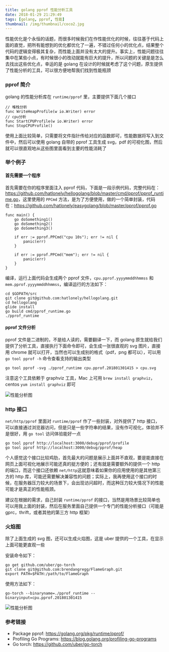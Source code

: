 ```yaml
---
title: golang pprof 性能分析工具
date: 2018-01-29 21:29:49
tags: [golang, pprof, 性能]
thumbnail: /img/thumbnail/coco2.jpg
---
```


性能优化是个永恒的话题，而很多时候我们在作性能优化的时候，往往基于代码上面的直觉，把所有能想到的优化都优化了一遍，不错过任何小的优化点，结果整个代码的逻辑变得极其复杂，而性能上面并没有太大的提升。事实上，性能问题往往集中在某些小点，有时候很小的改动就能有巨大的提升，所以问题的关键是是怎么去找出这些优化点，幸运的是 golang 在设计的时候就考虑了这个问题，原生提供了性能分析的工具，可以很方便地帮我们找到性能瓶颈

### pprof 简介

golang 的性能分析库在 `runtime/pprof` 里，主要提供下面几个接口

```golang
// 堆栈分析
func WriteHeapProfile(w io.Writer) error
// cpu分析
func StartCPUProfile(w io.Writer) error
func StopCPUProfile()
```

使用上面比较简单，只需要将文件指针传给对应的函数即可，性能数据将写入到文件中，然后可以使用 golang 自带的 pprof 工具生成 svg，pdf 的可视化图，然后就可以很直观地从这些图里面看到主要的性能消耗了

### 举个例子

#### 首先需要一个程序

首先需要在你的程序里面注入 pprof 代码，下面是一段示例代码，完整代码在：<https://github.com/hatlonely/hellogolang/blob/master/cmd/pprof/pprof_runtime.go>，这里使用的 `PPCmd` 方法，是为了方便使用，做的一个简单封装，代码在：<https://github.com/hatlonely/easygolang/blob/master/pprof/pprof.go>

```golang
func main() {
    go doSomething1()
    go doSomething2()
    go doSomething3()

    if err := pprof.PPCmd("cpu 10s"); err != nil {
        panic(err)
    }

    if err := pprof.PPCmd("mem"); err != nil {
        panic(err)
    }
}
```

编译，运行上面代码会生成两个 pprof 文件，`cpu.pprof.yyyymmddhhmmss` 和 `mem.pprof.yyyymmddhhmmss`，编译运行的方法如下：

```
cd $GOPATH/src
git clone git@github.com:hatlonely/hellogolang.git
cd hellogolang
glide install
go build cmd/pprof_runtime.go
./pprof_runtime
```

#### pprof 文件分析

pprof 文件是二进制的，不是给人读的，需要翻译一下，而 golang 原生就给我们提供了分析工具，直接执行下面命令即可，会生成一张很直观的 svg 图片，直接用 chrome 就可以打开，当然也可以生成别的格式（pdf，png 都可以），可以用 `go tool pprof -h` 命令查看支持的输出类型

```
go tool pprof -svg ./pprof_runtime cpu.pprof.201801301415 > cpu.svg
```

注意这个工具依赖于 graphviz 工具，Mac 上可用 `brew install graphviz`，centos `yum install graphviz` 即可

![性能分析图](/img/stats/pprof_runtime_cpu.png)

### http 接口

`net/http/pprof` 里面对 `runtime/pprof` 作了一些封装，对外提供了 http 接口，可以直接通过浏览器访问，但是只是一些字符串的结果，没有作可视化，体验并不是很好，用 `go tool` 访问体验能好一点

```
go tool pprof http://localhost:3000/debug/pprof/profile
go tool pprof http://localhost:3000/debug/pprof/heap
```

个人感觉这个接口比较鸡肋，首先最大的问题是展示上面并不直观，要是能直接在网页上面可视化地展示可能还真的挺方便的；还有就是需要额外的提供一个 http 的端口，而这个接口还依赖 `net/http`这就意味着如果你的应用使用的是其他第三方的 http 库，可能还需要解决兼容性的问题；实际上，我再使用这个接口的时候，在服务器压力较大的场景下，会出现访问超时，而这种压力较大情况下的性能可能才是真正的性能瓶颈。

建议在根据的需求，自己封装 `runtime/pprof` 的接口，当然是用场景比较简单也可以用我上面的封装，然后在服务里面自己提供一个专门的性能分析接口（可能是 gprc，thrift，或者其他的第三方 http 框架）

### 火焰图

除了上面生成的 svg 图，还可以生成火焰图，这是 uber 提供的一个工具，在显示上面可能更直观一些

安装命令如下：

```
go get github.com/uber/go-torch
git clone git@github.com:brendangregg/FlameGraph.git
export PATH=$PATH:/path/to/FlameGraph
```

使用方法如下：

```
go-torch --binaryname=./pprof_runtime --binaryinput=cpu.pprof.201801301415
```

![性能分析图](/img/stats/pprof_runtime_cpu_torch.svg)

### 参考链接

- Package pprof: <https://golang.org/pkg/runtime/pprof/>
- Profiling Go Programs: <https://blog.golang.org/profiling-go-programs>
- Go torch: <https://github.com/uber/go-torch>
